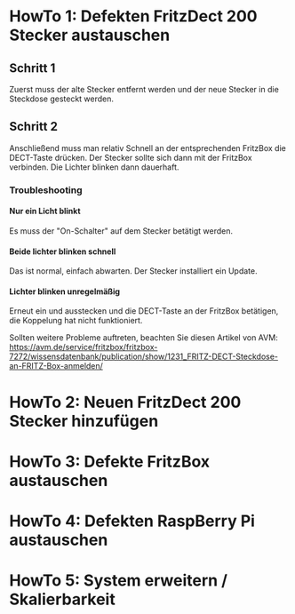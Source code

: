 # HowTo 1: Defekten FritzDect 200 Stecker austauschen
## Schritt 1
Zuerst muss der alte Stecker entfernt werden und der neue Stecker in die Steckdose gesteckt werden.
## Schritt 2
Anschließend muss man relativ Schnell an der entsprechenden FritzBox die DECT-Taste drücken. Der Stecker sollte sich dann mit der FritzBox verbinden. Die Lichter blinken dann dauerhaft.
### Troubleshooting
#### Nur ein Licht blinkt
Es muss der "On-Schalter" auf dem Stecker betätigt werden.
#### Beide lichter blinken schnell
Das ist normal, einfach abwarten. Der Stecker installiert ein Update.
#### Lichter blinken unregelmäßig
Erneut ein und ausstecken und die DECT-Taste an der FritzBox betätigen, die Koppelung hat nicht funktioniert.

Sollten weitere Probleme auftreten, beachten Sie diesen Artikel von AVM:
https://avm.de/service/fritzbox/fritzbox-7272/wissensdatenbank/publication/show/1231_FRITZ-DECT-Steckdose-an-FRITZ-Box-anmelden/


# HowTo 2: Neuen FritzDect 200 Stecker hinzufügen
# HowTo 3: Defekte FritzBox austauschen
# HowTo 4: Defekten RaspBerry Pi austauschen
# HowTo 5: System erweitern / Skalierbarkeit
<!--stackedit_data:
eyJoaXN0b3J5IjpbLTI5MjgzNTM3NV19
-->